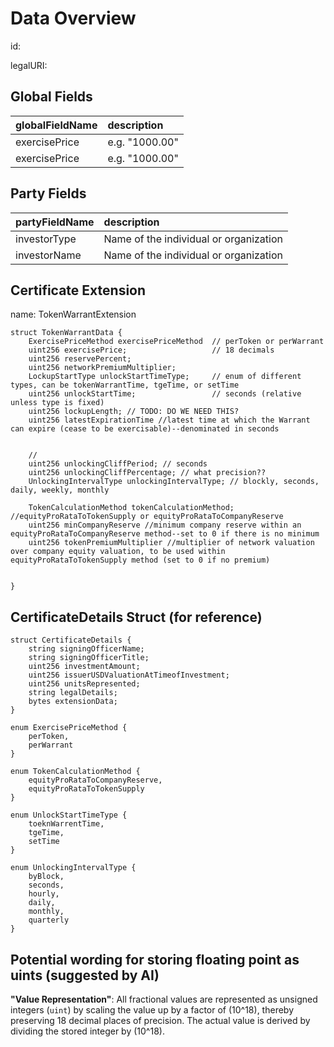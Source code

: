 # Data Overview

id:

legalURI:

## Global Fields

| **globalFieldName** | **description**                    |
|:--------------------|:-----------------------------------|
| exercisePrice       | e.g. "1000.00"                     |
| exercisePrice       | e.g. "1000.00"                     |


## Party Fields

| **partyFieldName** | **description**                         |
|:-------------------|:----------------------------------------|
| investorType       | Name of the individual or organization  |
| investorName       | Name of the individual or organization  |


## Certificate Extension

name: TokenWarrantExtension
```solidity
struct TokenWarrantData {
    ExercisePriceMethod exercisePriceMethod  // perToken or perWarrant
    uint256 exercisePrice;                   // 18 decimals
    uint256 reservePercent;
    uint256 networkPremiumMultiplier;
    LockupStartType unlockStartTimeType;     // enum of different types, can be tokenWarrantTime, tgeTime, or setTime
    uint256 unlockStartTime;                 // seconds (relative unless type is fixed)
    uint256 lockupLength; // TODO: DO WE NEED THIS?
    uint256 latestExpirationTime //latest time at which the Warrant can expire (cease to be exercisable)--denominated in seconds
    

    //
    uint256 unlockingCliffPeriod; // seconds
    uint256 unlockingCliffPercentage; // what precision??
    UnlockingIntervalType unlockingIntervalType; // blockly, seconds, daily, weekly, monthly

    TokenCalculationMethod tokenCalculationMethod; //equityProRataToTokenSupply or equityProRataToCompanyReserve
    uint256 minCompanyReserve //minimum company reserve within an equityProRataToCompanyReserve method--set to 0 if there is no minimum
    uint256 tokenPremiumMultiplier //multiplier of network valuation over company equity valuation, to be used within equityProRataToTokenSupply method (set to 0 if no premium)
    
  
}
```

## CertificateDetails Struct (for reference)

```solidity
struct CertificateDetails {
    string signingOfficerName;
    string signingOfficerTitle;
    uint256 investmentAmount;
    uint256 issuerUSDValuationAtTimeofInvestment;
    uint256 unitsRepresented;
    string legalDetails;
    bytes extensionData;
}
```

```
enum ExercisePriceMethod {
    perToken,
    perWarrant
}

enum TokenCalculationMethod {
    equityProRataToCompanyReserve,
    equityProRataToTokenSupply 
}

enum UnlockStartTimeType {
    toeknWarrentTime,
    tgeTime,
    setTime
}

enum UnlockingIntervalType {
    byBlock,
    seconds,
    hourly,
    daily,
    monthly,
    quarterly
}

```

## Potential wording for storing floating point as uints (suggested by AI)

**"Value Representation"**: All fractional values are represented as unsigned integers (`uint`) by scaling the value up by a factor of \(10^18\), thereby preserving 18 decimal places of precision. The actual value is derived by dividing the stored integer by \(10^18\).
